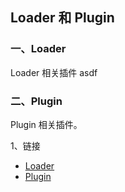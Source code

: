 ## Loader 和 Plugin 
### 一、Loader
Loader 相关插件 asdf 
### 二、Plugin
Plugin 相关插件。

1、链接
- [Loader](https://blog.csdn.net/zxd1435513775/article/details/125373851)
- [Plugin](https://www.webpackjs.com/contribute/writing-a-plugin/)